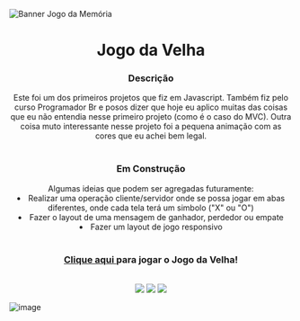 ![Banner Jogo da Memória](https://cdn.jogos360.com.br/files/imagens/como_ganhar_no_jogo_da_velha_f.png)


 <h1 align='center'> Jogo da Velha </h1> 

<div align='center'>
<h3> Descrição </h3>
Este foi um dos primeiros projetos que fiz em Javascript. Também fiz pelo curso Programador Br e posos dizer que hoje eu aplico muitas das coisas 
que eu não entendia nesse primeiro projeto (como é o caso do MVC). Outra coisa muto interessante nesse projeto foi a pequena animação com as cores 
que eu achei bem legal.
</div>

<br>

<div align='center'>
<h3> Em Construção </h3>
Algumas ideias que podem ser agregadas futuramente:

 <li>Realizar uma operação cliente/servidor onde se possa jogar em abas diferentes, onde cada tela terá um simbolo ("X" ou "O") </li>
 <li>Fazer o layout de uma mensagem de ganhador, perdedor ou empate</li>
 <li>Fazer um layout de jogo responsivo</li>
</div>

<br>

<div align='center'>
<h3><a href="https://disgusting-texture.surge.sh"> Clique aqui </a> para jogar o Jogo da Velha! </h3>
</div>

<br>

<div align='center'>
<img src='https://img.shields.io/badge/JavaScript-F7DF1E?style=for-the-badge&logo=javascript&logoColor=black' />
<img src='https://img.shields.io/badge/CSS3-1572B6?style=for-the-badge&logo=css3&logoColor=white' />
<img src='https://img.shields.io/badge/HTML5-E34F26?style=for-the-badge&logo=html5&logoColor=white' />

</div>

![image](https://user-images.githubusercontent.com/100371634/235563169-3b6152c0-a7c7-4312-8a4f-defba8d389f5.png)
